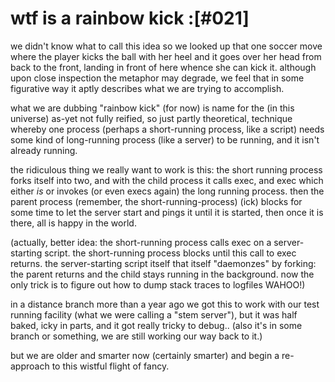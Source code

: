 # wtf is a rainbow kick :[#021]

we didn't know what to call this idea so we looked up that one soccer move
where the player kicks the ball with her heel and it goes over her head from
back to the front, landing in front of here whence she can kick it. although
upon close inspection the metaphor may degrade, we feel that in some
figurative way it aptly describes what we are trying to accomplish.

what we are dubbing "rainbow kick" (for now) is name for the (in this universe)
as-yet not fully reified, so just partly theoretical, technique whereby one
process (perhaps a short-running process, like a script) needs some kind of
long-running process (like a server) to be running, and it isn't already
running.

the ridiculous thing we really want to work is this: the short running process
forks itself into two, and with the child process it calls exec, and exec
which either *is* or invokes (or even execs again) the long running process.
then the parent process (remember, the short-running-process) (ick) blocks
for some time to let the server start and pings it until it is started, then
once it is there, all is happy in the world.

(actually, better idea: the short-running process calls exec on a server-
starting script. the short-running process blocks until this call to
exec returns. the server-starting script itself that itself "daemonzes" by
forking: the parent returns and the child stays running in the background.
now the only trick is to figure out how to dump stack traces to logfiles
WAHOO!)

in a distance branch more than a year ago we got this to work with our
test running facility (what we were calling a "stem server"), but it was
half baked, icky in parts, and it got really tricky to debug.. (also it's
in some branch or something, we are still working our way back to it.)

but we are older and smarter now (certainly smarter) and begin a re-approach
to this wistful flight of fancy.

